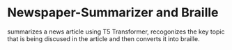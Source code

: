 # Newspaper-Summarizer and Braille
 summarizes a news article using T5 Transformer, recogonizes the key topic that is being discused in the article and then converts it into braille.
